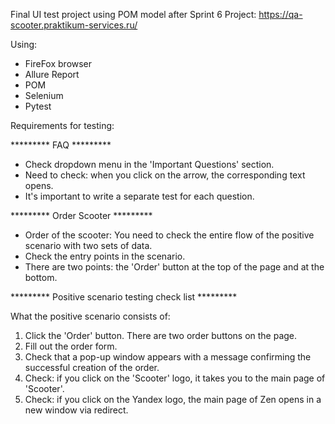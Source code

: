Final UI test project using POM model after Sprint 6
Project: https://qa-scooter.praktikum-services.ru/

Using:
* FireFox browser 
* Allure Report
* POM
* Selenium
* Pytest

Requirements for testing:

*********  FAQ  *********
- Check dropdown menu in the 'Important Questions' section.
- Need to check: when you click on the arrow, the corresponding text opens.
- It's important to write a separate test for each question.


*********  Order Scooter  *********
- Order of the scooter: You need to check the entire flow of the positive scenario with two sets of data.
- Check the entry points in the scenario. 
- There are two points: the 'Order' button at the top of the page and at the bottom.


*********  Positive scenario testing check list  *********

What the positive scenario consists of:

1. Click the 'Order' button. There are two order buttons on the page.
2. Fill out the order form.
3. Check that a pop-up window appears with a message confirming the successful creation of the order.
4. Check: if you click on the 'Scooter' logo, it takes you to the main page of 'Scooter'.
5. Check: if you click on the Yandex logo, the main page of Zen opens in a new window via redirect.

